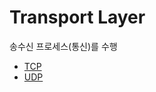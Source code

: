 # Transport Layer

송수신 프로세스(통신)를 수행 

- [TCP](https://github.com/CharmStrange/Study/blob/%EC%BB%B4%ED%93%A8%ED%84%B0_%EA%B3%BC%ED%95%99/CS/Network/OSI7/4Tr-TCP.md)
- [UDP](https://github.com/CharmStrange/Study/blob/%EC%BB%B4%ED%93%A8%ED%84%B0_%EA%B3%BC%ED%95%99/CS/Network/OSI7/4Tr-UDP.md)

